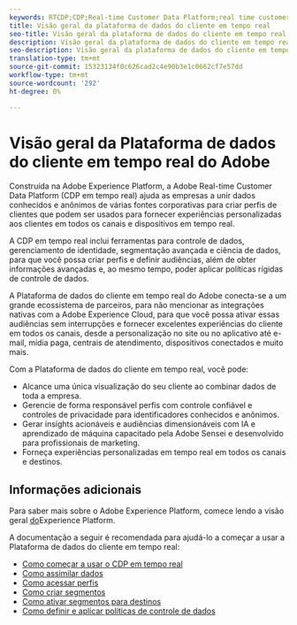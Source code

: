 ```yaml
---
keywords: RTCDP;CDP;Real-time Customer Data Platform;real time customer data platform;real time cdp;cdp
title: Visão geral da plataforma de dados do cliente em tempo real
seo-title: Visão geral da plataforma de dados do cliente em tempo real
description: Visão geral da plataforma de dados do cliente em tempo real
seo-description: Visão geral da plataforma de dados do cliente em tempo real
translation-type: tm+mt
source-git-commit: 15323134f0c626cad2c4e90b3e1c0662cf7e57dd
workflow-type: tm+mt
source-wordcount: '292'
ht-degree: 0%

---
```



# Visão geral da Plataforma de dados do cliente em tempo real do Adobe

Construída na Adobe Experience Platform, a Adobe Real-time Customer Data Platform (CDP em tempo real) ajuda as empresas a unir dados conhecidos e anônimos de várias fontes corporativas para criar perfis de clientes que podem ser usados para fornecer experiências personalizadas aos clientes em todos os canais e dispositivos em tempo real.

A CDP em tempo real inclui ferramentas para controle de dados, gerenciamento de identidade, segmentação avançada e ciência de dados, para que você possa criar perfis e definir audiências, além de obter informações avançadas e, ao mesmo tempo, poder aplicar políticas rígidas de controle de dados.

A Plataforma de dados do cliente em tempo real do Adobe conecta-se a um grande ecossistema de parceiros, para não mencionar as integrações nativas com a Adobe Experience Cloud, para que você possa ativar essas audiências sem interrupções e fornecer excelentes experiências do cliente em todos os canais, desde a personalização no site ou no aplicativo até e-mail, mídia paga, centrais de atendimento, dispositivos conectados e muito mais.

Com a Plataforma de dados do cliente em tempo real, você pode:

* Alcance uma única visualização do seu cliente ao combinar dados de toda a empresa.
* Gerencie de forma responsável perfis com controle confiável e controles de privacidade para identificadores conhecidos e anônimos.
* Gerar insights acionáveis e audiências dimensionáveis com IA e aprendizado de máquina capacitado pela Adobe Sensei e desenvolvido para profissionais de marketing.
* Forneça experiências personalizadas em tempo real em todos os canais e destinos.

## Informações adicionais

Para saber mais sobre o Adobe Experience Platform, comece lendo a visão geral [do](../landing/home.md)Experience Platform.

A documentação a seguir é recomendada para ajudá-lo a começar a usar a Plataforma de dados do cliente em tempo real:

* [Como começar a usar o CDP em tempo real](get-started.md)
* [Como assimilar dados](sources/sources-overview.md)
* [Como acessar perfis](profile/profile-overview.md)
* [Como criar segmentos](segmentation/segmentation-overview.md)
* [Como ativar segmentos para destinos](destinations/activate-destinations.md)
* [Como definir e aplicar políticas de controle de dados](privacy/data-governance-overview.md)
